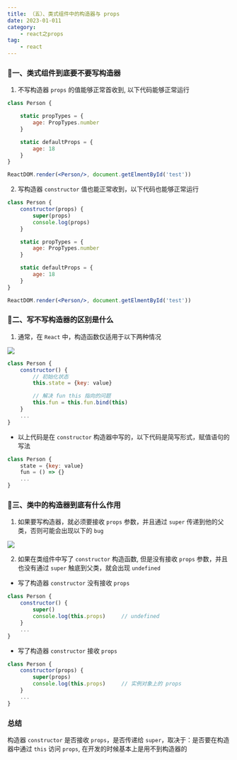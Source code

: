 ```yaml
---
title: （五）、类式组件中的构造器与 props
date: 2023-01-011
category:
    - react之props
tag: 
    - react
---
```


### 🐷一、类式组件到底要不要写构造器
1. 不写构造器 `props` 的值能够正常首收到, 以下代码能够正常运行
```jsx
class Person {

    static propTypes = {
        age: PropTypes.number
    }

    static defaultProps = {
        age: 18
    }
}

ReactDOM.render(<Person/>, document.getElmentById('test'))
```

2. 写构造器 `constructor` 值也能正常收到，以下代码也能够正常运行
```jsx
class Person {
    constructor(props) {
        super(props)
        console.log(props)
    }

    static propTypes = {
        age: PropTypes.number
    }

    static defaultProps = {
        age: 18
    }
}

ReactDOM.render(<Person/>, document.getElmentById('test'))
```


### 🐣二、写不写构造器的区别是什么
1. 通常，在 `React` 中，构造函数仅适用于以下两种情况

![](https://image.zswei.xyz/img/202301112204215.png)

```jsx
class Person {
    constructor() {
        // 初始化状态
        this.state = {key: value}

        // 解决 fun this 指向的问题
        this.fun = this.fun.bind(this)
    }
    ...
}
```
- 以上代码是在 `constructor` 构造器中写的，以下代码是简写形式，赋值语句的写法
```jsx
class Person {
    state = {key: value}
    fun = () => {}
    ...
}
```



### 🐷三、类中的构造器到底有什么作用
1. 如果要写构造器，就必须要接收 `props` 参数，并且通过 `super` 传递到他的父类，否则可能会出现以下的 `bug`

![](https://image.zswei.xyz/img/202301112210284.png)

2. 如果在类组件中写了 `constructor` 构造函数, 但是没有接收 `props` 参数，并且也没有通过 `super` 触底到父类，就会出现 `undefined`

- 写了构造器 `constructor` 没有接收 `props`
```jsx
class Person {
    constructor() {
        super()
        console.log(this.props)     // undefined
    }
    ...
}
```

- 写了构造器 `constructor` 接收 `props`
```jsx
class Person {
    constructor(props) {
        super(props)
        console.log(this.props)     // 实例对象上的 props
    }
    ...
}
```


### 总结
构造器 `constructor` 是否接收 `props`，是否传递给 `super`，取决于：是否要在构造器中通过 `this` 访问 `props`, 在开发的时候基本上是用不到构造器的
